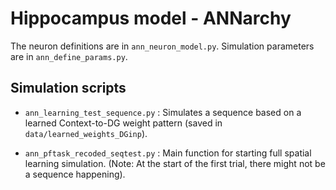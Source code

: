 # Hippocampus model - ANNarchy

The neuron definitions are in `ann_neuron_model.py`. Simulation parameters are in `ann_define_params.py`. 

## Simulation scripts

* `ann_learning_test_sequence.py` : Simulates a sequence based on a learned Context-to-DG weight pattern (saved in `data/learned_weights_DGinp`).

* `ann_pftask_recoded_seqtest.py` : Main function for starting full spatial learning simulation. (Note: At the start of the first trial, there might not be a sequence happening).
